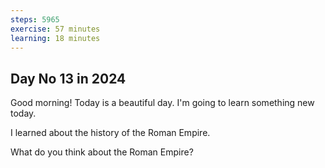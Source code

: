 ```yaml
---
steps: 5965
exercise: 57 minutes
learning: 18 minutes
---
```

## Day No 13 in 2024
Good morning! Today is a beautiful day.
I'm going to learn something new today.

I learned about the history of the Roman Empire.

What do you think about the Roman Empire?
